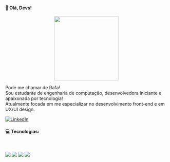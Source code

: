    #### 🖖 Olá, Devs! 
  
<p  align="center" >
  <img width=200px src="https://user-images.githubusercontent.com/54906981/88406298-de88e480-cda6-11ea-8598-b3a094aff881.gif"> 
  </p>



Pode me chamar de Rafa! <br>
Sou estudante de engenharia de computação, desenvolvedora iniciante e apaixonada por tecnologia! <br>
Atualmente focada em me especializar no desenvolvimento front-end e em UX/UI design.<br>

<a href="https://www.linkedin.com/in/rafaela-odr" target="_blank"><img src="https://img.shields.io/badge/LinkedIn-%230077B5.svg?&style=flat-square&logo=linkedin&logoColor=white" alt="LinkedIn"></a> 
  </p>

#### 💻 Tecnologias:
<br>

<img src="https://img.shields.io/badge/-HTML5-E34F26?style=flat&logo=html5&logoColor=white"> <img src="https://img.shields.io/badge/-CSS3-1572B6?style=flat&logo=css3"> <img src="https://img.shields.io/badge/-Bootstrap-563D7C?style=flat&logo=bootstrap"> <img src="https://img.shields.io/badge/-JavaScript-black?style=flat&logo=javascript"> 


